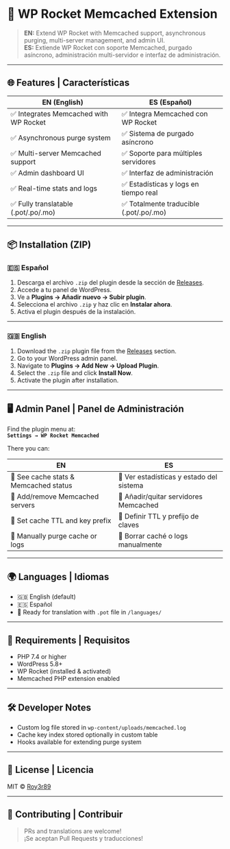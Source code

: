 # 🚀 WP Rocket Memcached Extension

> **EN:** Extend WP Rocket with Memcached support, asynchronous purging, multi-server management, and admin UI.  
> **ES:** Extiende WP Rocket con soporte Memcached, purgado asíncrono, administración multi-servidor e interfaz de administración.

---

## 🌐 Features | Características

| EN (English)                           | ES (Español)                          |
|----------------------------------------|----------------------------------------|
| ✅ Integrates Memcached with WP Rocket | ✅ Integra Memcached con WP Rocket     |
| ✅ Asynchronous purge system           | ✅ Sistema de purgado asíncrono        |
| ✅ Multi-server Memcached support      | ✅ Soporte para múltiples servidores   |
| ✅ Admin dashboard UI                  | ✅ Interfaz de administración          |
| ✅ Real-time stats and logs            | ✅ Estadísticas y logs en tiempo real |
| ✅ Fully translatable (.pot/.po/.mo)   | ✅ Totalmente traducible (.pot/.po/.mo)|

---

## 📦 Installation (ZIP)

### 🇪🇸 Español

1. Descarga el archivo `.zip` del plugin desde la sección de [Releases](https://github.com/Roy3r89/wp-rocket-memcached-extension/releases).
2. Accede a tu panel de WordPress.
3. Ve a **Plugins → Añadir nuevo → Subir plugin**.
4. Selecciona el archivo `.zip` y haz clic en **Instalar ahora**.
5. Activa el plugin después de la instalación.

---

### 🇬🇧 English

1. Download the `.zip` plugin file from the [Releases](https://github.com/Roy3r89/wp-rocket-memcached-extension/releases) section.
2. Go to your WordPress admin panel.
3. Navigate to **Plugins → Add New → Upload Plugin**.
4. Select the `.zip` file and click **Install Now**.
5. Activate the plugin after installation.

---

## 🖥️ Admin Panel | Panel de Administración

Find the plugin menu at:  
**`Settings → WP Rocket Memcached`**

There you can:

| EN                                      | ES                                         |
|----------------------------------------|-------------------------------------------|
| 🔹 See cache stats & Memcached status | 🔹 Ver estadísticas y estado del sistema  |
| 🔹 Add/remove Memcached servers        | 🔹 Añadir/quitar servidores Memcached      |
| 🔹 Set cache TTL and key prefix        | 🔹 Definir TTL y prefijo de claves         |
| 🔹 Manually purge cache or logs        | 🔹 Borrar caché o logs manualmente         |

---

## 🌍 Languages | Idiomas

- 🇬🇧 English (default)
- 🇪🇸 Español
- 📁 Ready for translation with `.pot` file in `/languages/`

---

## 📝 Requirements | Requisitos

- PHP 7.4 or higher
- WordPress 5.8+
- WP Rocket (installed & activated)
- Memcached PHP extension enabled

---

## 🛠️ Developer Notes

- Custom log file stored in `wp-content/uploads/memcached.log`
- Cache key index stored optionally in custom table
- Hooks available for extending purge system

---

## 📜 License | Licencia

MIT © [Roy3r89](https://github.com/Roy3r89)

---

## 🤝 Contributing | Contribuir

> PRs and translations are welcome!  
> ¡Se aceptan Pull Requests y traducciones!
